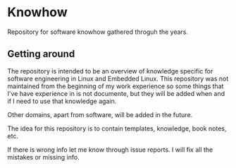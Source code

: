 # Knowhow
Repository for software knowhow gathered throguh the years.

## Getting around
The repository is intended to be an overview of knowledge specific for 
software engineering in Linux and Embedded Linux. This repository was not 
maintained from the beginning of my work experience so some things that I've 
have experience in is not documente, but they will be added when and if 
I need to use that knowledge again.

Other domains, apart from software, will be added in the future.

The idea for this repository is to contain templates, knowledge, book notes,
etc.

If there is wrong info let me know through issue reports. I will fix all the 
mistakes or missing info.
